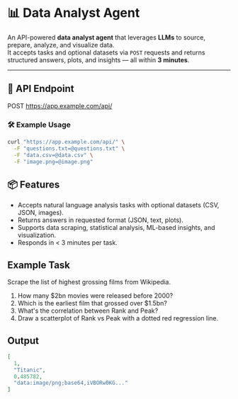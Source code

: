 # 📊 Data Analyst Agent

An API-powered **data analyst agent** that leverages **LLMs** to source, prepare, analyze, and visualize data.  
It accepts tasks and optional datasets via `POST` requests and returns structured answers, plots, and insights — all within **3 minutes**.

---

## 🔗 API Endpoint
POST https://app.example.com/api/

### 🛠️ Example Usage
```bash
curl "https://app.example.com/api/" \
  -F "questions.txt=@questions.txt" \
  -F "data.csv=@data.csv" \
  -F "image.png=@image.png"
```

## 📦 Features

- Accepts natural language analysis tasks with optional datasets (CSV, JSON, images).  
- Returns answers in requested format (JSON, text, plots).  
- Supports data scraping, statistical analysis, ML-based insights, and visualization.  
- Responds in < 3 minutes per task.  

## Example Task
Scrape the list of highest grossing films from Wikipedia.
1. How many $2bn movies were released before 2000?
2. Which is the earliest film that grossed over $1.5bn?
3. What's the correlation between Rank and Peak?
4. Draw a scatterplot of Rank vs Peak with a dotted red regression line.

## Output
``` json
[
  1,
  "Titanic",
  0.485782,
  "data:image/png;base64,iVBORw0KG..."
]
```

